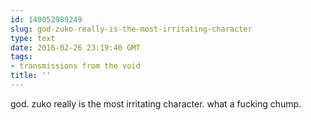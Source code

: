 ```yaml
---
id: 140052989249
slug: god-zuko-really-is-the-most-irritating-character
type: text
date: 2016-02-26 23:19:40 GMT
tags:
- transmissions from the void
title: ''
---
```

god. zuko really is the most irritating character. what a fucking chump.